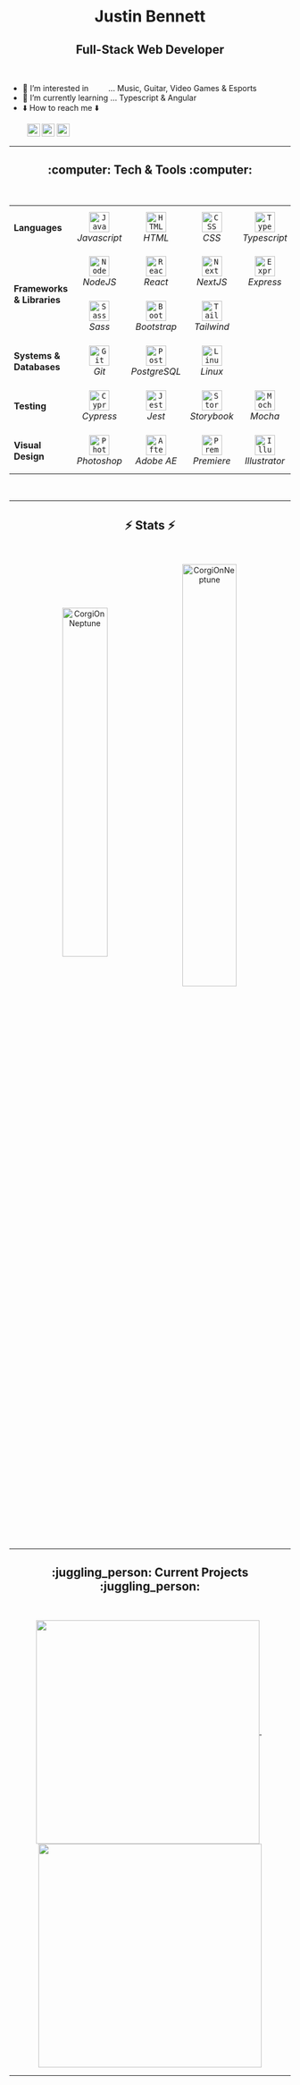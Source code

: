 <h1 align="center">Justin Bennett</h1>
<h2 align="center">Full-Stack Web Developer</h2>
<!--- <h3 align="center">Specializing in...</h3> --->

<br />

- :eyes: I’m interested in &nbsp; &nbsp; &nbsp; &nbsp; ... Music, Guitar, Video Games & Esports
- :brain: I’m currently learning ... Typescript & Angular
- :arrow_down: How to reach me :arrow_down:
<p align="left">
  &nbsp; &nbsp; &nbsp; &nbsp;
  <a href="https://www.linkedin.com/in/justin-bennett-c/"
    ><img
      src="https://img.shields.io/badge/linkedin-%230077B5.svg?&style=for-the-badge&logo=linkedin&logoColor=white"
      height="23"
  /></a>
  <a href="mailto:justinjdbennett@gmail.com"
    ><img
      src="https://img.shields.io/badge/Gmail-D14836?style=for-the-badge&logo=gmail&logoColor=white"
      height="23"
  /></a>
  <a href="https://github.com/CorgiOnNeptune/"
    ><img
      src="https://img.shields.io/badge/GitHub-100000?style=for-the-badge&logo=github&logoColor=white"
      height="23"
  /></a>
</p>
<!--- - 💞️ I’m looking to collaborate in ...  --->

<hr>

<h2 align="center">:computer: Tech & Tools :computer:</h2>
<br />
<table>
  <tr>
    <td><strong>Languages</strong></td>
    <td align="center" height="80" width="80">
      <code
        ><img
          alt="Javascript"
          title="Javascript"
          height="36"
          width="36"
          src="https://cdn.jsdelivr.net/gh/devicons/devicon/icons/javascript/javascript-original.svg"
      /></code>
      <br /><em>Javascript</em>
    </td>
    <td align="center" height="80" width="80">
      <code
        ><img
          alt="HTML"
          title="HTML"
          height="36"
          width="36"
          src="https://cdn.jsdelivr.net/gh/devicons/devicon/icons/html5/html5-original.svg"
      /></code>
      <br /><em>HTML</em>
    </td>
    <td align="center" height="80" width="80">
      <code
        ><img
          alt="CSS"
          title="CSS"
          height="36"
          width="36"
          src="https://cdn.jsdelivr.net/gh/devicons/devicon/icons/css3/css3-original.svg"
      /></code>
      <br /><em>CSS</em>
    </td>
    <td align="center" height="80" width="80">
      <code
        ><img
          alt="Typescript"
          title="Typescript"
          height="36"
          width="36"
          src="https://cdn.jsdelivr.net/gh/devicons/devicon/icons/typescript/typescript-original.svg"
      /></code>
      <br /><em>Typescript</em>
    </td>
    <td align="center" height="80" width="80">
      <code
        ><img
          alt="Ruby"
          title="Ruby"
          height="36"
          width="36"
          src="https://cdn.jsdelivr.net/gh/devicons/devicon/icons/ruby/ruby-original.svg"
      /></code>
      <br /><em>Ruby</em>
    </td>
    <td align="center" height="80" width="80">
      <code
        ><img
          alt="SQL"
          title="SQL"
          height="36"
          width="36"
          src="https://cdn-icons-png.flaticon.com/512/2772/2772165.png"
      /></code>
      <br /><em>SQL</em>
    </td>
    <td colspan="4"></td>
  </tr>

  <tr>
    <td rowspan="3"><strong>Frameworks & Libraries</strong></td>
    <td align="center" height="80" width="80">
      <code
        ><img
          alt="Node JS"
          title="Node JS"
          height="36"
          width="36"
          src="https://cdn.jsdelivr.net/gh/devicons/devicon/icons/nodejs/nodejs-original.svg"
      /></code>
      <br /><em>NodeJS</em>
    </td>
    <td align="center" height="80" width="80">
      <code
        ><img
          alt="React"
          title="React"
          height="36"
          width="36"
          src="https://cdn.jsdelivr.net/gh/devicons/devicon/icons/react/react-original.svg"
      /></code>
      <br /><em>React</em>
    </td>
    <td align="center" height="80" width="80">
      <code
        ><img
          alt="Next JS"
          title="Next JS"
          height="36"
          width="36"
          src="https://cdn.jsdelivr.net/gh/devicons/devicon/icons/nextjs/nextjs-original.svg"
      /></code>
      <br /><em>NextJS</em>
    </td>
    <td align="center" height="80" width="80">
      <code
        ><img
          alt="Express"
          title="Express"
          height="36"
          width="36"
          src="https://jsurt.github.io/jacks-portfolio/images/color-express-icon%20(1).png"
      /></code>
      <br /><em>Express</em>
    </td>
    <td align="center" height="80" width="80">
      <code
        ><img
          alt="Rails"
          title="Rails"
          height="36"
          width="36"
          src="https://cdn.jsdelivr.net/gh/devicons/devicon/icons/rails/rails-original-wordmark.svg"
      /></code>
      <br /><em>Rails</em>
    </td>
    <td align="center" height="80" width="80">
      <code
        ><img
          alt="Jquery"
          title="Jquery"
          height="36"
          width="36"
          src="https://cdn.jsdelivr.net/gh/devicons/devicon/icons/jquery/jquery-original.svg"
      /></code>
      <br /><em>jQuery</em>
    </td>
    <td align="center" height="80" width="80">
      <code
        ><img
          alt="EJS"
          title="EJS"
          height="36"
          width="36"
          src="https://pbs.twimg.com/profile_images/833789473376854018/skScegH6_400x400.jpg"
      /></code>
      <br /><em>EJS</em>
    </td>
    <!--- <td align="center" height="80" width="80">
      <code
        ><img
          alt="Angular"
          title="Angular"
          height="36"
          width="36"
          src="https://cdn.jsdelivr.net/gh/devicons/devicon/icons/angularjs/angularjs-original.svg"
      /></code>
      <br /><em>Angular</em>
    </td> --->
  </tr>

  <!--- Empty row for table striping --->
  <tr></tr>

  <tr>
    <td align="center" height="80" width="80">
      <code
        ><img
          alt="Sass"
          title="Sass"
          height="36"
          width="36"
          src="https://cdn.jsdelivr.net/gh/devicons/devicon/icons/sass/sass-original.svg"
      /></code>
      <br /><em>Sass</em>
    </td>
    <td align="center" height="80" width="80">
      <code
        ><img
          alt="Bootstrap"
          title="Bootstrap"
          height="36"
          width="36"
          src="https://cdn.jsdelivr.net/gh/devicons/devicon/icons/bootstrap/bootstrap-original.svg"
      /></code>
      <br /><em>Bootstrap</em>
    </td>
    <td align="center" height="80" width="80">
      <code
        ><img
          alt="Tailwind"
          title="Tailwind"
          height="36"
          width="36"
          src="https://cdn.jsdelivr.net/gh/devicons/devicon/icons/tailwindcss/tailwindcss-plain.svg"
      /></code>
      <br /><em>Tailwind</em>
    </td>
    <td colspan="4"></td>
  </tr>

  <tr>
    <td><strong>Systems & Databases</strong></td>
    <td align="center" height="80" width="80">
      <code
        ><img
          alt="Git"
          title="Git"
          height="36"
          width="36"
          src="https://cdn.jsdelivr.net/gh/devicons/devicon/icons/git/git-original.svg"
      /></code>
      <br /><em>Git</em>
    </td>
    <td align="center" height="80" width="80">
      <code
        ><img
          alt="PostgreSQL"
          title="PostgreSQL"
          height="36"
          width="36"
          src="https://cdn.jsdelivr.net/gh/devicons/devicon/icons/postgresql/postgresql-original.svg"
      /></code>
      <br /><em>PostgreSQL</em>
    </td>
    <td align="center" height="80" width="80">
      <code
        ><img
          alt="Linux"
          title="Linux"
          height="36"
          width="36"
          src="https://cdn.jsdelivr.net/gh/devicons/devicon/icons/linux/linux-original.svg"
      /></code>
      <br /><em>Linux</em>
    </td>
    <td colspan="4"></td>
  </tr>

  <tr>
    <td><strong>Testing</strong></td>
    <td align="center" height="80" width="80">
      <code
        ><img
          alt="Cypress"
          title="Cypress"
          height="36"
          width="36"
          src="https://raw.githubusercontent.com/simple-icons/simple-icons/6e46ec1fc23b60c8fd0d2f2ff46db82e16dbd75f/icons/cypress.svg"
      /></code>
      <br /><em>Cypress</em>
    </td>
    <td align="center" height="80" width="80">
      <code
        ><img
          alt="Jest"
          title="Jest"
          height="36"
          width="36"
          src="https://cdn.jsdelivr.net/gh/devicons/devicon/icons/jest/jest-plain.svg"
      /></code>
      <br /><em>Jest</em>
    </td>
    <td align="center" height="80" width="80">
      <code
        ><img
          alt="Storybook"
          title="Storybook"
          height="36"
          width="36"
          src="https://cdn.jsdelivr.net/gh/devicons/devicon/icons/storybook/storybook-original.svg"
      /></code>
      <br /><em>Storybook</em>
    </td>
    <td align="center" height="80" width="80">
      <code
        ><img
          alt="Mocha"
          title="Mocha"
          height="36"
          width="36"
          src="https://cdn.jsdelivr.net/gh/devicons/devicon/icons/mocha/mocha-plain.svg"
      /></code>
      <br /><em>Mocha</em>
    </td>
    <td align="center" height="80" width="80">
      <code
        ><img
          alt="Chai"
          title="Chai"
          height="36"
          width="36"
          src="https://www.chaijs.com/img/chai-logo-small.png"
      /></code>
      <br /><em>Chai</em>
    </td>
    <td align="center" height="80" width="80">
      <code
        ><img
          alt="RSpec"
          title="RSpec"
          height="36"
          width="36"
          src="https://cdn.jsdelivr.net/gh/devicons/devicon/icons/rspec/rspec-original.svg"
      /></code>
      <br /><em>RSpec</em>
    </td>
    <td colspan="1"></td>
  </tr>

  <tr>
    <td><strong>Visual Design</strong></td>
    <td align="center" height="80" width="80">
      <code
        ><img
          alt="Photoshop"
          title="Photoshop"
          height="36"
          width="36"
          src="https://cdn.jsdelivr.net/gh/devicons/devicon/icons/photoshop/photoshop-plain.svg"
      /></code>
      <br /><em>Photoshop</em>
    </td>
    <td align="center" height="80" width="80">
      <code
        ><img
          alt="After Effects"
          title="After Effects"
          height="36"
          width="36"
          src="https://cdn.jsdelivr.net/gh/devicons/devicon/icons/aftereffects/aftereffects-original.svg"
      /></code>
      <br /><em>Adobe AE</em>
    </td>
    <td align="center" height="80" width="80">
      <code
        ><img
          alt="Premiere Pro"
          title="Premiere Pro"
          height="36"
          width="36"
          src="https://cdn.jsdelivr.net/gh/devicons/devicon/icons/premierepro/premierepro-original.svg"
      /></code>
      <br /><em>Premiere</em>
    </td>
    <td align="center" height="80" width="80">
      <code
        ><img
          alt="Illustrator"
          title="Illustrator"
          height="36"
          width="36"
          src="https://cdn.jsdelivr.net/gh/devicons/devicon/icons/illustrator/illustrator-plain.svg"
      /></code>
      <br /><em>Illustrator</em>
    </td>
    <td align="center" height="80" width="80">
      <code
        ><img
          alt="Figma"
          title="Figma"
          height="36"
          width="36"
          src="https://cdn.jsdelivr.net/gh/devicons/devicon/icons/figma/figma-original.svg"
      /></code>
      <br /><em>Figma</em>
    </td>
    <td colspan="2"></td>
  </tr>

</table>

<br />
<hr>

<h2 align="center">⚡ Stats ⚡</h2>
<br />

<p align="center">
  <img
    align="center"
    src="https://github-readme-stats.vercel.app/api/top-langs?username=CorgiOnNeptune&title_color=61dafb&text_color=f5f5f5&bg_color=20232a&icon_color=61dafb&langs_count=14&hide=yacc,cmake&show_icons=true&locale=en&layout=compact&count_private=true"
    width="40%"
    alt="CorgiOnNeptune"
  />
  &nbsp;
  <img
    align="center"
    src="https://github-readme-stats.vercel.app/api?username=CorgiOnNeptune&title_color=61dafb&text_color=f5f5f5&bg_color=20232a&icon_color=61dafb&show_icons=true&locale=en&count_private=true"
    width="44%"
    alt="CorgiOnNeptune"
  />

</p>

<br />
<hr>

<h2 align="center">:juggling_person: Current Projects :juggling_person:</h2>
<br />

<p align="center">
  <a href="https://github.com/CorgiOnNeptune/SpotiFind/">
    <img
      width="400"
      align="center"
      src="https://github-readme-stats.vercel.app/api/pin/?username=CorgiOnNeptune&repo=spotifind&title_color=ffffff&text_color=c9cacc&icon_color=2bbc8a&bg_color=1d1f21"
    />
  </a>
  &nbsp; 
  <a href="https://github.com/CorgiOnNeptune/neptune/">
    <img
      width="400"
      align="center"
      src="https://github-readme-stats.vercel.app/api/pin/?username=CorgiOnNeptune&repo=neptune&title_color=ffffff&text_color=c9cacc&icon_color=2bbc8a&bg_color=1d1f21"
    />
  </a>
</p>

<hr>

<!-- <p align="center">
  <img
    src="https://komarev.com/ghpvc/?username=CorgiOnNeptune&color=blueviolet"
    alt="CorgiOnNeptune"
  />
</p> -->
